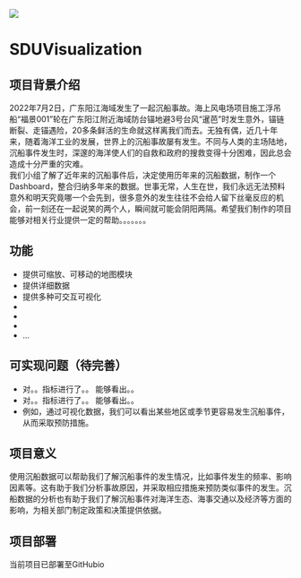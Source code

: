 [![](https://badgen.net/badge/license/MIT/green)](#License)

# SDUVisualization

## 项目背景介绍
2022年7月2日，广东阳江海域发生了一起沉船事故。海上风电场项目施工浮吊船“福景001”轮在广东阳江附近海域防台锚地避3号台风“暹芭”时发生意外，锚链断裂、走锚遇险，20多条鲜活的生命就这样离我们而去。无独有偶，近几十年来，随着海洋工业的发展，世界上的沉船事故屡有发生。不同与人类的主场陆地，沉船事件发生时，深邃的海洋使人们的自救和政府的搜救变得十分困难，因此总会造成十分严重的灾难。  
我们小组了解了近年来的沉船事件后，决定使用历年来的沉船数据，制作一个Dashboard，整合归纳多年来的数据。世事无常，人生在世，我们永远无法预料意外和明天究竟哪一个会先到，很多意外的发生往往不会给人留下丝毫反应的机会，前一刻还在一起说笑的两个人，瞬间就可能会阴阳两隔。希望我们制作的项目能够对相关行业提供一定的帮助。。。。。。。

## 功能

- 提供可缩放、可移动的地图模块
- 提供详细数据
- 提供多种可交互可视化
- 
- 
- 
- ...

## 可实现问题（待完善）
- 对。。指标进行了。。
  能够看出。。
- 对。。指标进行了。。
  能够看出。。
- 例如，通过可视化数据，我们可以看出某些地区或季节更容易发生沉船事件，从而采取预防措施。

## 项目意义
使用沉船数据可以帮助我们了解沉船事件的发生情况，比如事件发生的频率、影响因素等。这有助于我们分析事故原因，并采取相应措施来预防类似事件的发生。沉船数据的分析也有助于我们了解沉船事件对海洋生态、海事交通以及经济等方面的影响，为相关部门制定政策和决策提供依据。

## 项目部署
当前项目已部署至GitHubio
